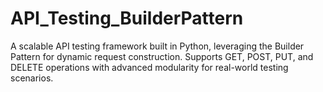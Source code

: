 # API_Testing_BuilderPattern
A scalable API testing framework built in Python, leveraging the Builder Pattern for dynamic request construction. Supports GET, POST, PUT, and DELETE operations with advanced modularity for real-world testing scenarios.
